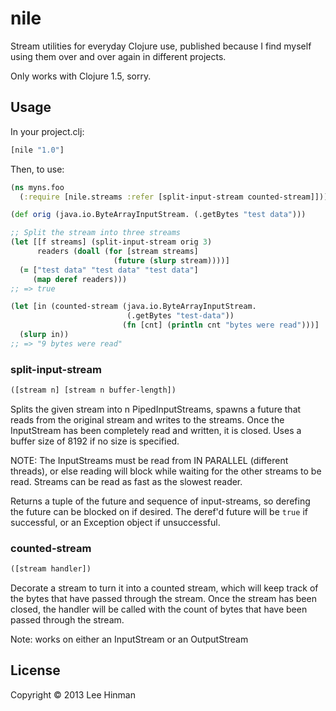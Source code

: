 # nile

Stream utilities for everyday Clojure use, published because I find
myself using them over and over again in different projects.

Only works with Clojure 1.5, sorry.

## Usage

In your project.clj:

```clojure
[nile "1.0"]
```

Then, to use:

```clojure
(ns myns.foo
  (:require [nile.streams :refer [split-input-stream counted-stream]]))

(def orig (java.io.ByteArrayInputStream. (.getBytes "test data")))

;; Split the stream into three streams
(let [[f streams] (split-input-stream orig 3)
      readers (doall (for [stream streams]
                       (future (slurp stream))))]
  (= ["test data" "test data" "test data"]
     (map deref readers)))
;; => true

(let [in (counted-stream (java.io.ByteArrayInputStream.
                          (.getBytes "test-data"))
                         (fn [cnt] (println cnt "bytes were read")))]
  (slurp in))
;; => "9 bytes were read"
```

### split-input-stream

```clojure
([stream n] [stream n buffer-length])
```

Splits the given stream into n PipedInputStreams, spawns a future that
reads from the original stream and writes to the streams. Once the
InputStream has been completely read and written, it is closed. Uses a
buffer size of 8192 if no size is specified.

NOTE: The InputStreams must be read from IN PARALLEL (different
threads), or else reading will block while waiting for the other
streams to be read.  Streams can be read as fast as the slowest
reader.

Returns a tuple of the future and sequence of input-streams, so
derefing the future can be blocked on if desired. The deref'd future
will be `true` if successful, or an Exception object if unsuccessful.

### counted-stream

```clojure
([stream handler])
```

Decorate a stream to turn it into a counted stream, which will keep
track of the bytes that have passed through the stream. Once the
stream has been closed, the handler will be called with the count of
bytes that have been passed through the stream.

Note: works on either an InputStream or an OutputStream

## License

Copyright © 2013 Lee Hinman
